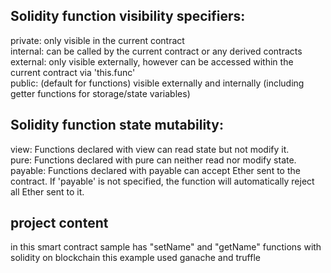 
Solidity function visibility specifiers:<br />
----------------------------------------------------------------------------------------------------------------------------
private: only visible in the current contract <br />
internal: can be called by the current contract or any derived contracts <br />
external: only visible externally, however can be accessed within the current contract via 'this.func' <br />
public: (default for functions) visible externally and internally (including getter functions for storage/state variables)<br />

Solidity function state mutability:<br />
----------------------------------------------------------------------------------------------------------------------------
view: Functions declared with view can read state but not modify it. <br />
pure: Functions declared with pure can neither read nor modify state. <br />
payable: Functions declared with payable can accept Ether sent to the contract. If 'payable' is not specified, the function will automatically reject all Ether sent to it.<br />

project content
----------------------------------------------------------------------------------------------------------------------------
in this smart contract sample  has "setName" and "getName" functions with solidity on blockchain
this example used ganache and truffle